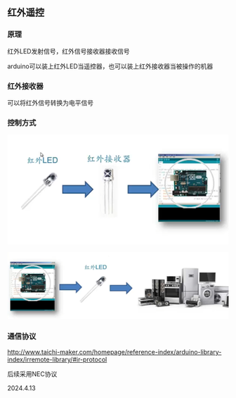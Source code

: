 ## 红外遥控

### 原理

红外LED发射信号，红外信号接收器接收信号

arduino可以装上红外LED当遥控器，也可以装上红外接收器当被操作的机器

### 红外接收器

可以将红外信号转换为电平信号

### 控制方式

![](./../assets/66.png)

![](./../assets/67.png)

### 通信协议

http://www.taichi-maker.com/homepage/reference-index/arduino-library-index/irremote-library/#ir-protocol

后续采用NEC协议

2024.4.13